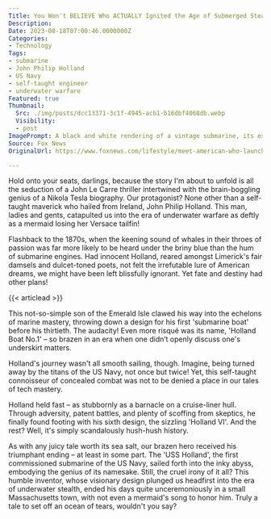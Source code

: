 ```yaml
---
Title: You Won't BELIEVE Who ACTUALLY Ignited the Age of Submerged Stealth!
Description: 
Date: 2023-08-18T07:00:46.0000000Z
Categories:
- Technology
Tags:
- submarine
- John Philip Holland
- US Navy
- self-taught engineer
- underwater warfare
Featured: true
Thumbnail:
  Src: ./img/posts/dcc13371-3c1f-4945-acb1-b16dbf4068db.webp
  Visibility:
  - post
ImagePrompt: A black and white rendering of a vintage submarine, its exterior bristling with riveted seams and a number '6' emblazoned on its side. Like a phantom of forgotten times, it looms out of the inky abyss, a haunting testament to the audacious genius of its creator.
Source: Fox News
OriginalUrl: https://www.foxnews.com/lifestyle/meet-american-who-launched-modern-submarines-john-philip-holland-self-taught-engineer

---
```

Hold onto your seats, darlings, because the story I'm about to unfold is all the seduction of a John Le Carre thriller intertwined with the brain-boggling genius of a Nikola Tesla biography. Our protagonist? None other than a self-taught maverick who hailed from Ireland, John Philip Holland. This man, ladies and gents, catapulted us into the era of underwater warfare as deftly as a mermaid losing her Versace tailfin!

Flashback to the 1870s, when the keening sound of whales in their throes of passion was far more likely to be heard under the briny blue than the hum of submarine engines. Had innocent Holland, reared amongst Limerick's fair damsels and dulcet-toned poets, not felt the irrefutable lure of American dreams, we might have been left blissfully ignorant. Yet fate and destiny had other plans!

{{< articlead >}}

This not-so-simple son of the Emerald Isle clawed his way into the echelons of marine mastery, throwing down a design for his first 'submarine boat' before his thirtieth. The audacity! Even more risqué was its name, 'Holland Boat No.1' – so brazen in an era when one didn’t openly discuss one's underskirt matters.

Holland's journey wasn't all smooth sailing, though. Imagine, being turned away by the titans of the US Navy, not once but twice! Yet, this self-taught connoisseur of concealed combat was not to be denied a place in our tales of tech mastery.

Holland held fast – as stubbornly as a barnacle on a cruise-liner hull. Through adversity, patent battles, and plenty of scoffing from skeptics, he finally found footing with his sixth design, the sizzling 'Holland VI'. And the rest? Well, it's simply scandalously hush-hush history.

As with any juicy tale worth its sea salt, our brazen hero received his triumphant ending – at least in some part. The 'USS Holland', the first commissioned submarine of the US Navy, sailed forth into the inky abyss, embodying the genius of its namesake. Still, the cruel irony of it all? This humble inventor, whose visionary design plunged us headfirst into the era of underwater stealth, ended his days quite unceremoniously in a small Massachusetts town, with not even a mermaid's song to honor him. Truly a tale to set off an ocean of tears, wouldn't you say?